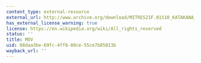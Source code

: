 ```yaml
---
content_type: external-resource
external_url: http://www.archive.org/download/MITRES21F.01S10_KATAKANA_EXERCISES/4d5.mov
has_external_license_warning: true
license: https://en.wikipedia.org/wiki/All_rights_reserved
status: ''
title: MOV
uid: 08daa3be-69fc-4ff8-80ce-55ce7b85013b
wayback_url: ''
---
```


